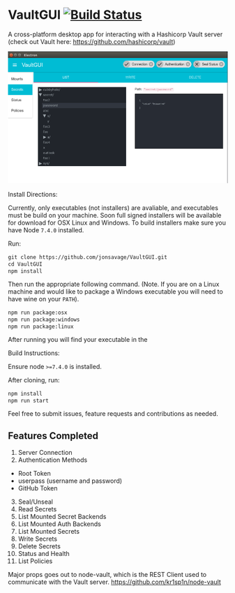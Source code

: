 # VaultGUI [![Build Status](https://travis-ci.org/jonsavage/VaultGUI.svg?branch=master)](https://travis-ci.org/jonsavage/VaultGUI)

A cross-platform desktop app for interacting with a Hashicorp Vault server (check out Vault here: https://github.com/hashicorp/vault)

![read_secrets](/readme_images/read_secrets.png?raw=true "Read Secrets")

Install Directions:

Currently, only executables (not installers) are avaliable, and executables must be build on your machine. Soon full signed installers will be available for download for OSX Linux and Windows.
To build installers make sure you have Node `7.4.0` installed.

Run:
```
git clone https://github.com/jonsavage/VaultGUI.git
cd VaultGUI
npm install
```
Then run the appropriate following command. (Note. If you are on a Linux machine and would like to package a Windows executable you will need to have wine on your `PATH`).
```
npm run package:osx
npm run package:windows
npm run package:linux
```
After running you will find your executable in the 

Build Instructions:

Ensure node `>=7.4.0` is installed.

After cloning, run:
```
npm install
npm run start
``` 

Feel free to submit issues, feature requests and contributions as needed.

## Features Completed
1. Server Connection
2. Authentication Methods
 * Root Token
 * userpass (username and password)
 * GitHub Token
3. Seal/Unseal
4. Read Secrets
5. List Mounted Secret Backends
6. List Mounted Auth Backends
7. List Mounted Secrets
8. Write Secrets
9. Delete Secrets
10. Status and Health
11. List Policies 

Major props goes out to node-vault, which is the REST Client used to communicate with the Vault server.
https://github.com/kr1sp1n/node-vault
